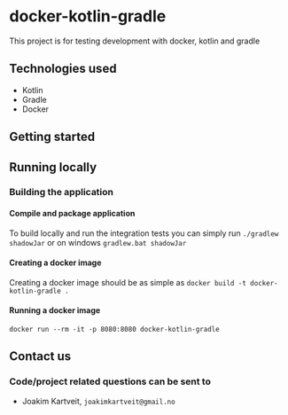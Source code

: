 # docker-kotlin-gradle
This project is for testing development with docker, kotlin and gradle

## Technologies used
* Kotlin
* Gradle
* Docker

## Getting started
## Running locally

### Building the application
#### Compile and package application
To build locally and run the integration tests you can simply run `./gradlew shadowJar` or on windows 
`gradlew.bat shadowJar`

#### Creating a docker image
Creating a docker image should be as simple as `docker build -t docker-kotlin-gradle .`

#### Running a docker image
`docker run --rm -it -p 8080:8080 docker-kotlin-gradle`

## Contact us
### Code/project related questions can be sent to
* Joakim Kartveit, `joakimkartveit@gmail.no`
